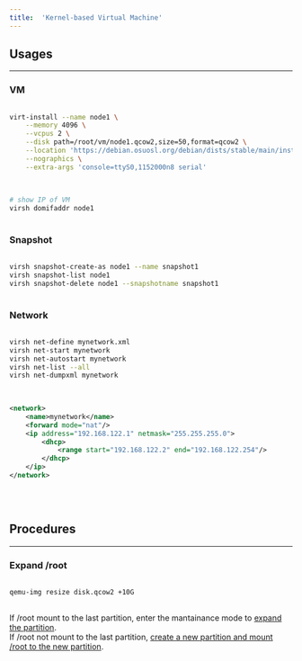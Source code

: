 ```yaml
---
title:  'Kernel-based Virtual Machine'
---
```



## Usages

-----

### VM
```sh
  
virt-install --name node1 \
    --memory 4096 \
    --vcpus 2 \
    --disk path=/root/vm/node1.qcow2,size=50,format=qcow2 \
    --location 'https://debian.osuosl.org/debian/dists/stable/main/installer-amd64' \
    --nographics \
    --extra-args 'console=ttyS0,1152000n8 serial'
  
```

```sh
  
# show IP of VM
virsh domifaddr node1
  
```


### Snapshot
```sh
  
virsh snapshot-create-as node1 --name snapshot1
virsh snapshot-list node1
virsh snapshot-delete node1 --snapshotname snapshot1
  
```


### Network
```sh
  
virsh net-define mynetwork.xml
virsh net-start mynetwork
virsh net-autostart mynetwork
virsh net-list --all
virsh net-dumpxml mynetwork
  
```

```xml
  
<network>
    <name>mynetwork</name>
    <forward mode="nat"/>
    <ip address="192.168.122.1" netmask="255.255.255.0">
        <dhcp>
            <range start="192.168.122.2" end="192.168.122.254"/>
        </dhcp>
    </ip>
</network>
  
```

<br>


## Procedures

-----

### Expand /root
```sh
  
qemu-img resize disk.qcow2 +10G
  
```
If /root mount to the last partition, enter the mantainance mode to [expand the partition](/html/fdisk.html).  
If /root not mount to the last partition, [create a new partition and mount /root to the new partition](/html/fdisk.html).